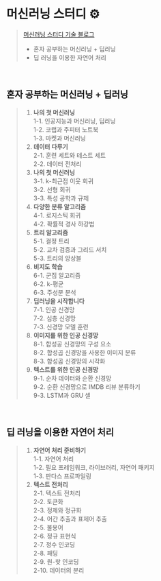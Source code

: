 # 머신러닝 스터디 ⚙
> [머신러닝 스터디 기술 블로그](https://gaga-kim.tistory.com/category/STUDY/%EC%9D%B8%EA%B3%B5%EC%A7%80%EB%8A%A5)
> - 혼자 공부하는 머신러닝 + 딥러닝
> - 딥 러닝을 이용한 자연어 처리
<br/>

## 혼자 공부하는 머신러닝 + 딥러닝
> 1. **나의 첫 머신러닝**<br/>
1-1. 인공지능과 머신러닝, 딥러닝<br/>
1-2. 코랩과 주피터 노트북<br/>
1-3. 마켓과 머신러닝<br/>
> 2. **데이터 다루기**<br/>
2-1. 훈련 세트와 테스트 세트<br/>
2-2. 데이터 전처리<br/>
> 3. **나의 첫 머신러닝**<br/>
3-1. k-최근접 이웃 회귀<br/>
3-2. 선형 회귀<br/>
3-3. 특성 공학과 규제<br/>
> 4. **다양한 분류 알고리즘**<br/>
4-1. 로지스틱 회귀<br/>
4-2. 확률적 경사 하강법<br/>
> 5. **트리 알고리즘**<br/>
5-1. 결정 트리<br/>
5-2. 교차 검증과 그리드 서치<br/>
5-3. 트리의 앙상블<br/>
> 6. **비지도 학습**<br/>
6-1. 군집 알고리즘<br/>
6-2. k-평균<br/>
6-3. 주성분 분석<br/>
> 7. **딥러닝을 시작합니다**<br/>
7-1. 인공 신경망<br/>
7-2. 심층 신경망<br/>
7-3. 신경망 모델 훈련<br/>
> 8. **이미지를 위한 인공 신경망**<br/>
8-1. 합성공 신경망의 구성 요소<br/>
8-2. 합성곱 신경망을 사용한 이미지 분류<br/>
8-3. 합성곱 신경망의 시각화<br/>
> 9. **텍스트를 위한 인공 신경망**<br/>
9-1. 순차 데이터와 순환 신경망<br/>
9-2. 순환 신경망으로 IMDB 리뷰 분류하기<br/>
9-3. LSTM과 GRU 셀<br/>
<br/>

## 딥 러닝을 이용한 자연어 처리
> 1. **자연어 처리 준비하기**<br/>
1-1. 자연어 처리<br/>
1-2. 필요 프레임워크, 라이브러리, 자연어 패키지<br/>
1-3. 판다스 프로파일링<br/>
> 2. **텍스트 전처리**<br/>
2-1. 텍스트 전처리<br/>
2-2. 토큰화<br/>
2-3. 정제와 정규화<br/>
2-4. 어간 추출과 표제어 추출<br/>
2-5. 불용어<br/>
2-6. 정규 표현식<br/>
2-7. 정수 인코딩<br/>
2-8. 패딩<br/>
2-9. 원-핫 인코딩<br/>
2-10. 데이터의 분리<br/>
